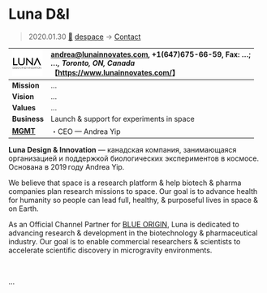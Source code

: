 # Luna D&I
> 2020.01.30 [🚀](../index/index.md) [despace](index.md) → [Contact](contact.md)

|[![](f/con/l/lunadni_logo1_thumb.png)](f/con/l/lunadni_logo1.png)|<andrea@lunainnovates.com>, +1(647)675-66-59, Fax: …;<br> *…, Toronto, ON, Canada*<br> 【<https://www.lunainnovates.com/>】|
|:--|:--|
|**Mission**|…|
|**Vision**|…|
|**Values**|…|
|**Business**|Launch & support for experiments in space|
|**[MGMT](mgmt.md)**|・CEO — Andrea Yip|

**Luna Design & Innovation** — канадская компания, занимающаяся организацией и поддержкой биологических экспериментов в космосе. Основана в 2019 году Andrea Yip.

We believe that space is a research platform & help biotech & pharma companies plan research missions to space. Our goal is to advance health for humanity so people can lead full, healthy, & purposeful lives in space & on Earth.

As an Official Channel Partner for [BLUE ORIGIN](blue_origin.md), Luna is dedicated to advancing research & development in the biotechnology & pharmaceutical industry. Our goal is to enable commercial researchers & scientists to accelerate scientific discovery in microgravity environments.


<p style="page-break-after:always"> </p>

…
